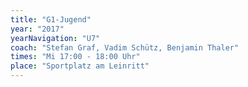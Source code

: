 ```yaml
---
title: "G1-Jugend"
year: "2017"
yearNavigation: "U7"
coach: "Stefan Graf, Vadim Schütz, Benjamin Thaler"
times: "Mi 17:00 - 18:00 Uhr"
place: "Sportplatz am Leinritt"
---
```

